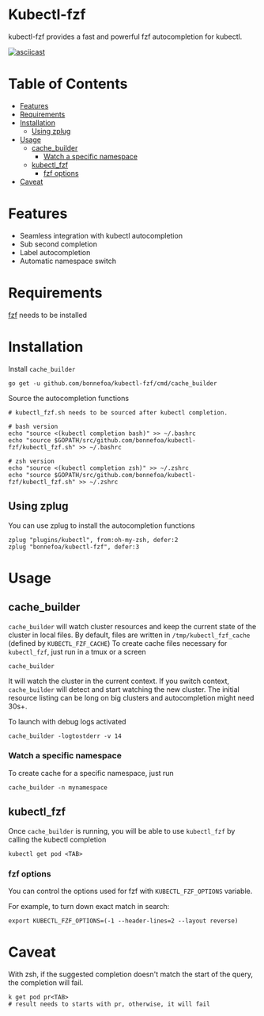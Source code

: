 # Kubectl-fzf

kubectl-fzf provides a fast and powerful fzf autocompletion for kubectl.

[![asciicast](https://asciinema.org/a/yHKY5vQ40ZaOwMQnhLfYJ5Pja.png)](https://asciinema.org/a/yHKY5vQ40ZaOwMQnhLfYJ5Pja?t=01)

Table of Contents
=================

   * [Features](#features)
   * [Requirements](#requirements)
   * [Installation](#installation)
      * [Using zplug](#using-zplug)
   * [Usage](#usage)
      * [cache_builder](#cache_builder)
         * [Watch a specific namespace](#watch-a-specific-namespace)
      * [kubectl_fzf](#kubectl_fzf)
         * [fzf options](#fzf-options)
   * [Caveat](#caveat)

# Features

- Seamless integration with kubectl autocompletion
- Sub second completion
- Label autocompletion
- Automatic namespace switch

# Requirements

[fzf](https://github.com/junegunn/fzf) needs to be installed

# Installation

Install `cache_builder`

```shell
go get -u github.com/bonnefoa/kubectl-fzf/cmd/cache_builder
```

Source the autocompletion functions

```shell
# kubectl_fzf.sh needs to be sourced after kubectl completion.

# bash version
echo "source <(kubectl completion bash)" >> ~/.bashrc
echo "source $GOPATH/src/github.com/bonnefoa/kubectl-fzf/kubectl_fzf.sh" >> ~/.bashrc

# zsh version
echo "source <(kubectl completion zsh)" >> ~/.zshrc
echo "source $GOPATH/src/github.com/bonnefoa/kubectl-fzf/kubectl_fzf.sh" >> ~/.zshrc
```

## Using zplug

You can use zplug to install the autocompletion functions
```shell
zplug "plugins/kubectl", from:oh-my-zsh, defer:2
zplug "bonnefoa/kubectl-fzf", defer:3
```

# Usage

## cache_builder

`cache_builder` will watch cluster resources and keep the current state of the cluster in local files.
By default, files are written in `/tmp/kubectl_fzf_cache` (defined by `KUBECTL_FZF_CACHE`)
To create cache files necessary for `kubectl_fzf`, just run in a tmux or a screen

```shell
cache_builder
```

It will watch the cluster in the current context. If you switch context, `cache_builder` will detect and start watching the new cluster.
The initial resource listing can be long  on big clusters and autocompletion might need 30s+.

To launch with debug logs activated

```shell
cache_builder -logtostderr -v 14
```

### Watch a specific namespace

To create cache for a specific namespace, just run

```shell
cache_builder -n mynamespace
```

## kubectl_fzf

Once `cache_builder` is running, you will be able to use `kubectl_fzf` by calling the kubectl completion

```shell
kubectl get pod <TAB>
```

### fzf options

You can control the options used for fzf with `KUBECTL_FZF_OPTIONS` variable.

For example, to turn down exact match in search:

```shell
export KUBECTL_FZF_OPTIONS=(-1 --header-lines=2 --layout reverse)
```

# Caveat

With zsh, if the suggested completion doesn't match the start of the query, the completion will fail.

```shell
k get pod pr<TAB>
# result needs to starts with pr, otherwise, it will fail
```

